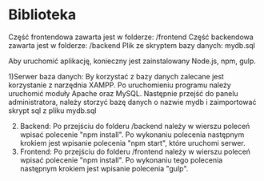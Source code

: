 # Biblioteka

Część frontendowa zawarta jest w folderze: /frontend
Część backendowa zawarta jest w folderze: /backend
Plik ze skryptem bazy danych: mydb.sql

Aby uruchomić aplikację, konieczny jest zainstalowany Node.js, npm, gulp.

1)Serwer baza danych:
By korzystać z bazy danych zalecane jest korzystanie z narzędnia XAMPP.
Po uruchomieniu programu należy uruchomić moduły Apache oraz MySQL.
Następnie przejść do panelu administratora, należy storzyć bazę danych o nazwie mydb i zaimportować skrypt sql z pliku mydb.sql

2) Backend:
Po przejściu do folderu /backend należy w wierszu poleceń wpisać polecenie "npm install".
Po wykonaniu polecenia następnym krokiem jest wpisanie polecenia "npm start", które uruchomi serwer.
3) Frontend:
Po przejściu do folderu /frontend należy w wierszu poleceń wpisać polecenie "npm install".
Po wykonaniu tego polecenia następnym krokiem jest wpisanie polecenia "gulp".
